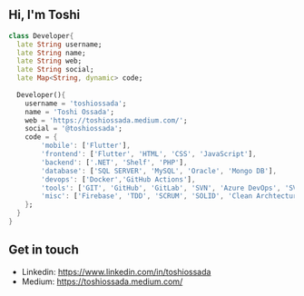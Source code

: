 ## Hi, I'm Toshi

```dart
class Developer{
  late String username;
  late String name;
  late String web;
  late String social;
  late Map<String, dynamic> code;
  
  Developer(){
    username = 'toshiossada';
    name = 'Toshi Ossada';
    web = 'https://toshiossada.medium.com/';
    social = '@toshiossada';
    code = {
        'mobile': ['Flutter'],
        'frontend': ['Flutter', 'HTML', 'CSS', 'JavaScript'],
        'backend': ['.NET', 'Shelf', 'PHP'],
        'database': ['SQL SERVER', 'MySQL', 'Oracle', 'Mongo DB'],
        'devops': ['Docker','GitHub Actions'],
        'tools': ['GIT', 'GitHub', 'GitLab', 'SVN', 'Azure DevOps', 'SVN'],
        'misc': ['Firebase', 'TDD', 'SCRUM', 'SOLID', 'Clean Archtecture']
    };  
  }
}


```
## Get in touch

- Linkedin: https://www.linkedin.com/in/toshiossada
- Medium: https://toshiossada.medium.com/

